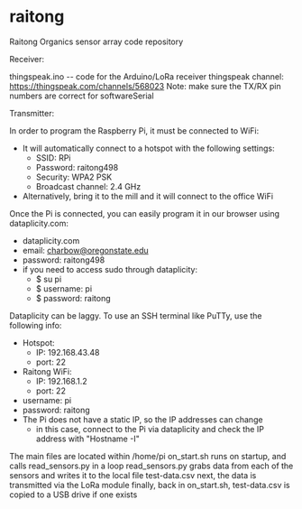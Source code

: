 # raitong

Raitong Organics sensor array code repository

Receiver:

thingspeak.ino -- code for the Arduino/LoRa receiver
thingspeak channel: https://thingspeak.com/channels/568023
Note: make sure the TX/RX pin numbers are correct for softwareSerial

Transmitter:

In order to program the Raspberry Pi, it must be connected to WiFi:
  + It will automatically connect to a hotspot with the following settings:
    + SSID: RPi
    + Password: raitong498
    + Security: WPA2 PSK
    + Broadcast channel: 2.4 GHz
  + Alternatively, bring it to the mill and it will connect to the office WiFi
  
Once the Pi is connected, you can easily program it in our browser using dataplicity.com:
  + dataplicity.com
  + email: charbow@oregonstate.edu
  + password: raitong498
  + if you need to access sudo through dataplicity:
    + $ su pi
    + $ username: pi
    + $ password: raitong
    
Dataplicity can be laggy. To use an SSH terminal like PuTTy, use the following info:
  + Hotspot:
    + IP: 192.168.43.48
    + port: 22
  + Raitong WiFi:
    + IP: 192.168.1.2
    + port: 22
  + username: pi
  + password: raitong
  + The Pi does not have a static IP, so the IP addresses can change
    + in this case, connect to the Pi via dataplicity and check the IP address with "Hostname -I"
    
The main files are located within /home/pi
on_start.sh runs on startup, and calls read_sensors.py in a loop
read_sensors.py grabs data from each of the sensors and writes it to the local file test-data.csv
next, the data is transmitted via the LoRa module
finally, back in on_start.sh, test-data.csv is copied to a USB drive if one exists




